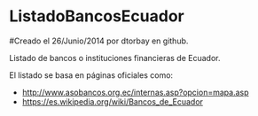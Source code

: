 ListadoBancosEcuador
====================
#Creado el 26/Junio/2014 por dtorbay en github.

Listado de bancos o instituciones financieras de Ecuador.

El listado se basa en páginas oficiales como:
 * http://www.asobancos.org.ec/internas.asp?opcion=mapa.asp
 * https://es.wikipedia.org/wiki/Bancos_de_Ecuador
